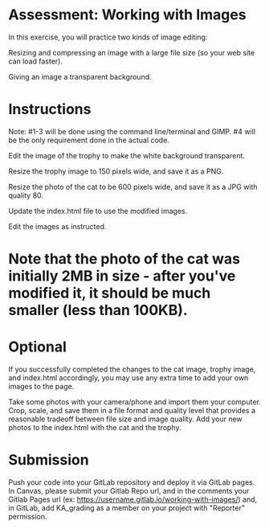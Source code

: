 # Assessment: Working with Images


In this exercise, you will practice two kinds of image editing:

Resizing and compressing an image with a large file size (so your web site can load faster).

Giving an image a transparent background.


# Instructions

Note: #1-3 will be done using the command line/terminal and GIMP. #4 will be the only requirement done in the actual code.

Edit the image of the trophy to make the white background transparent.

Resize the trophy image to 150 pixels wide, and save it as a PNG.

Resize the photo of the cat to be 600 pixels wide, and save it as a JPG with quality 80.

Update the index.html file to use the modified images.

Edit the images as instructed. 

# Note that the photo of the cat was initially 2MB in size - after you've modified it, it should be much smaller (less than 100KB).

# Optional

If you successfully completed the changes to the cat image, trophy image, and index.html accordingly, you may use any extra time to add your own images to the page.

Take some photos with your camera/phone and import them your computer. Crop, scale, and save them in a file format and quality level that provides a reasonable tradeoff between file size and image quality. Add your new photos to the index.html with the cat and the trophy.

# Submission

Push your code into your GitLab repository and deploy it via GitLab pages. In Canvas, please submit your Gitlab Repo url, and in the comments your Gitlab Pages url (ex: https://username.gitlab.io/working-with-images/) and, in GitLab, add KA_grading as a member on your project with "Reporter" permission.